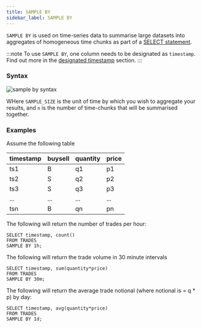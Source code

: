 ```yaml
---
title: SAMPLE BY
sidebar_label: SAMPLE BY
---
```


`SAMPLE BY` is used on time-series data to summarise large datasets into
aggregates of homogeneous time chunks as part of a
[SELECT statement](reference/sql/select.md).

:::note
To use `SAMPLE BY`, one column needs to be designated as `timestamp`.
Find out more in the [designated timestamp](concept/designated-timestamp.md) section.
:::

### Syntax

![sample by syntax](/img/doc/diagrams/sampleBy.svg)

WHere `SAMPLE_SIZE` is the unit of time by which you wish to aggregate your
results, and `n` is the number of time-chunks that will be summarised together.

### Examples

Assume the following table

| timestamp | buysell | quantity | price |
| --------- | ------- | -------- | ----- |
| ts1       | B       | q1       | p1    |
| ts2       | S       | q2       | p2    |
| ts3       | S       | q3       | p3    |
| ...       | ...     | ...      | ...   |
| tsn       | B       | qn       | pn    |

The following will return the number of trades per hour:

```questdb-sql title="trades - hourly interval"
SELECT timestamp, count()
FROM TRADES
SAMPLE BY 1h;
```

The following will return the trade volume in 30 minute intervals

```questdb-sql title="trades - 30 minute interval"
SELECT timestamp, sum(quantity*price)
FROM TRADES
SAMPLE BY 30m;
```

The following will return the average trade notional (where notional is = q \*
p) by day:

```questdb-sql title="trades - daily interval"
SELECT timestamp, avg(quantity*price)
FROM TRADES
SAMPLE BY 1d;
```
